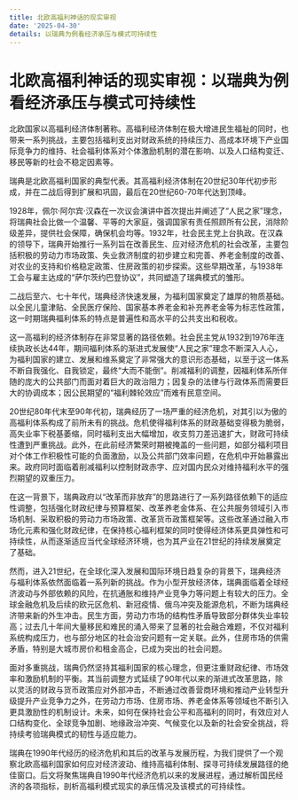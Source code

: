 ```yaml
---
title: 北欧高福利神话的现实审视
date: '2025-04-30'
details: 以瑞典为例看经济承压与模式可持续性
---
```

# 北欧高福利神话的现实审视：以瑞典为例看经济承压与模式可持续性

北欧国家以高福利经济体制著称。高福利经济体制在极大增进民生福祉的同时，也带来一系列挑战，主要包括福利支出对财政系统的持续压力、高成本环境下产业国际竞争力的维持、社会福利体系对个体激励机制的潜在影响、以及人口结构变迁、移民等新的社会不稳定因素等。

瑞典是北欧高福利国家的典型代表。其高福利经济体制在20世纪30年代初步形成，并在二战后得到扩展和巩固，最后在20世纪60-70年代达到顶峰。

1928年，佩尔·阿尔宾·汉森在一次议会演讲中首次提出并阐述了“人民之家”理念，将瑞典社会比做一个温馨、平等的大家庭，强调国家有责任照顾所有公民，消除阶级差异，提供社会保障，确保机会均等。1932年，社会民主党上台执政。在汉森的领导下，瑞典开始推行一系列旨在改善民生、应对经济危机的社会改革，主要包括积极的劳动力市场政策、失业救济制度的初步建立和完善、养老金制度的改善、对农业的支持和价格稳定政策、住房政策的初步探索。这些早期改革，与1938年工会与雇主达成的“萨尔茨约巴登协议”，共同塑造了瑞典模式的雏形。

二战后至六、七十年代，瑞典经济快速发展，为福利国家奠定了雄厚的物质基础。以全民儿童津贴、全民医疗保险、国家基本养老金和补充养老金等为标志性政策，这一时期瑞典福利体系的特点是普遍性和高水平的公共支出和税收。

这一高福利的经济体制存在非常显著的路径依赖。社会民主党从1932到1976年连续执政长达44年，期间福利体系的渐进式发展使“人民之家”理念不断深入人心，为福利国家的建立、发展和维系奠定了非常强大的意识形态基础，以至于这一体系不断自我强化、自我锁定，最终“大而不能倒”。削减福利的调整，因福利体系所伴随的庞大的公共部门而面对着巨大的政治阻力；因复杂的法律与行政体系而需要巨大的协调成本；因公民期望的“福利棘轮效应”而难有民意空间。

20世纪80年代末至90年代初，瑞典经历了一场严重的经济危机，对其引以为傲的高福利体系构成了前所未有的挑战。危机使得福利体系的财政基础变得极为脆弱，高失业率下税基萎缩，同时福利支出大幅增加，收支剪刀差迅速扩大，财政可持续性遭到严重挑战。此外，在此前经济繁荣时期被掩盖的一些问题，如部分福利项目对个体工作积极性可能的负面激励，以及公共部门效率问题，在危机中开始暴露出来。政府同时面临着削减福利以控制财政赤字、应对国内民众对维持福利水平的强烈期望的双重压力。

在这一背景下，瑞典政府以“改革而非放弃”的思路进行了一系列路径依赖下的适应性调整，包括强化财政纪律与预算框架、改革养老金体系、在公共服务领域引入市场机制、采取积极的劳动力市场政策、改革货币政策框架等。这些改革通过融入市场化元素和强化财政纪律，在保持核心福利框架的同时使得经济体系更具弹性和可持续性，从而逐渐适应当代全球经济环境，也为其产业在21世纪的持续发展奠定了基础。

然而，进入21世纪，在全球化深入发展和国际环境日趋复杂的背景下，瑞典经济与福利体系依然面临着一系列新的挑战。作为小型开放经济体，瑞典面临着全球经济波动与外部依赖的风险，在抗通胀和维持产业竞争力等问题上有较大的压力。全球金融危机及后续的欧元区危机、新冠疫情、俄乌冲突及能源危机，不断为瑞典经济带来新的外生冲击。民生方面，劳动力市场的结构性矛盾导致部分群体失业率较高；过去几十年间大量移民和难民的涌入带来了显著的社会融合难题，不仅对福利系统构成压力，也与部分地区的社会治安问题有一定关联。此外，住房市场的供需矛盾，特别是大城市房价和租金高企，已成为突出的社会问题。

面对多重挑战，瑞典仍然坚持其福利国家的核心理念，但更注重财政纪律、市场效率和激励机制的平衡。其当前调整方式延续了90年代以来的渐进式改革思路，除以灵活的财政与货币政策应对外部冲击，不断通过改善营商环境和推动产业转型升级提升产业竞争力之外，在劳动力市场、住房市场、养老金体系等领域也不断引入更具激励性的机制设计。未来，如何在保持社会公平和高福利的同时，有效应对人口结构变化、全球竞争加剧、地缘政治冲突、气候变化以及新的社会安全挑战，将持续考验瑞典模式的韧性与适应能力。

瑞典在1990年代经历的经济危机和其后的改革与发展历程，为我们提供了一个观察北欧高福利国家如何应对经济波动、维持高福利体制、探寻可持续发展路径的绝佳窗口。后文将聚焦瑞典自1990年代经济危机以来的发展进程，通过解析国民经济的各项指标，剖析高福利模式现实的承压情况及该模式的可持续性。
